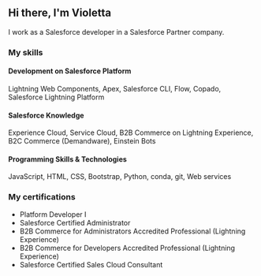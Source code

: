 ## Hi there, I'm Violetta

I work as a Salesforce developer in a Salesforce Partner company. 

### My skills

#### Development on Salesforce Platform
Lightning Web Components, Apex, Salesforce CLI, Flow, Copado, Salesforce Lightning Platform

#### Salesforce Knowledge
Experience Cloud, Service Cloud, B2B Commerce on Lightning Experience, B2C Commerce (Demandware), Einstein Bots

#### Programming Skills & Technologies
JavaScript, HTML, CSS, Bootstrap, Python, conda, git, Web services

### My certifications
- Platform Developer I
- Salesforce Certified Administrator
- B2B Commerce for Administrators Accredited Professional (Lightning Experience)
- B2B Commerce for Developers Accredited Professional (Lightning Experience)
- Salesforce Certified Sales Cloud Consultant
